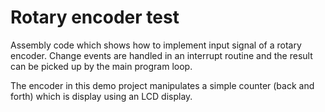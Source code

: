 Rotary encoder test
===============

Assembly code which shows how to implement input signal of a rotary encoder. Change events are handled in an interrupt routine and the result can be picked up by the main program loop.

The encoder in this demo project manipulates a simple counter (back and forth) which is display using an LCD display.

